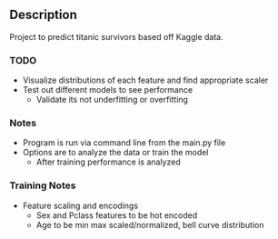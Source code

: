 ## Description
Project to predict titanic survivors based off Kaggle data.

### TODO
* Visualize distributions of each feature and find appropriate scaler
* Test out different models to see performance
  * Validate its not underfitting or overfitting

### Notes
* Program is run via command line from the main.py file
* Options are to analyze the data or train the model
  * After training performance is analyzed

### Training Notes
* Feature scaling and encodings
  * Sex and Pclass features to be hot encoded
  * Age to be min max scaled/normalized, bell curve distribution